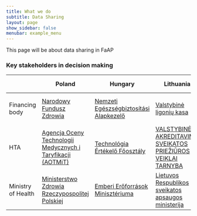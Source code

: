 ```yaml
---
title: What we do
subtitle: Data Sharing
layout: page
show_sidebar: false
menubar: example_menu
---
```


This page will be about data sharing in FaAP


### Key stakeholders in decision making

|                   | Poland                                                                                       | Hungary                                                                                       | Lithuania                                                                                     | Slovakia                                                                            | Czech Republic                                                    |
|-------------------|----------------------------------------------------------------------------------------------|-----------------------------------------------------------------------------------------------|----------------------------------------------------------------------------------------------|-------------------------------------------------------------------------------------|-------------------------------------------------------------------|
| Financing body    | [Narodowy Fundusz Zdrowia](http://www.nfz.gov.pl/)                                           | [Nemzeti Egészségbiztosítási Alapkezelő](http://www.neak.gov.hu)                              | [Valstybinė ligonių kasa](http://www.vlk.lt/)                                            | [3 biztosító van, mindet, vagy csak az államit?](https://www.vszp.sk/)              | [Všeobecná zdravotní pojišťovna](https://www.vzp.cz/)             |
| HTA               | [Agencja Oceny Technologii Medycznych i Taryfikacji (AOTMiT)](http://www.aotm.gov.pl/www/)   | [Technológia Értékelő Főosztály](https://ogyei.gov.hu/tei)                                    | [VALSTYBINĖ AKREDITAVIMO SVEIKATOS PRIEŽIŪROS VEIKLAI TARNYBA](http://www.vaspvt.gov.lt/)| [itt nem tudom, hogy van e valami weboldal](https://www.health.gov.sk/Titulka)      | [Státní ústav pro kontrolu léčiv](http://www.sukl.cz/)            |
| Ministry of Health| [Ministerstwo Zdrowia Rzeczypospolitej Polskiej](https://www.gov.pl/web/zdrowie/)            | [Emberi Erőforrások Minisztériuma](https://www.kormany.hu/hu/emberi-eroforrasok-miniszteriuma)| [Lietuvos Respublikos sveikatos apsaugos ministerija](http://sam.lrv.lt/lt/)          | [Ministerstvo zdravotníctva Slovenskej republiky](https://www.health.gov.sk/Titulka)| [Ministerstvo zdravotnictví České republiky](https://www.mzcr.cz/)|